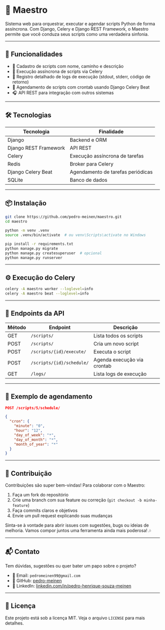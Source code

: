 # 🎼 Maestro

Sistema web para orquestrar, executar e agendar scripts Python de forma assíncrona. Com Django, Celery e Django REST Framework, o Maestro permite que você conduza seus scripts como uma verdadeira sinfonia.

---

## 🚀 Funcionalidades

- 🎹 Cadastro de scripts com nome, caminho e descrição  
- 🥁 Execução assíncrona de scripts via Celery  
- 🎺 Registro detalhado de logs de execução (stdout, stderr, código de retorno)  
- 🎷 Agendamento de scripts com crontab usando Django Celery Beat  
- 🎧 API REST para integração com outros sistemas  

---

## 🛠️ Tecnologias

| Tecnologia             | Finalidade                          |
|------------------------|-------------------------------------|
| Django                 | Backend e ORM                       |
| Django REST Framework  | API REST                            |
| Celery                 | Execução assíncrona de tarefas      |
| Redis                  | Broker para Celery                  |
| Django Celery Beat     | Agendamento de tarefas periódicas   |
| SQLite                 | Banco de dados                      |

---

## 📦 Instalação

```bash
git clone https://github.com/pedro-meinen/maestro.git
cd maestro

python -m venv .venv
source .venv/bin/activate  # ou venv\Scripts\activate no Windows

pip install -r requirements.txt
python manage.py migrate
python manage.py createsuperuser  # opcional
python manage.py runserver
```

---

## ⚙️ Execução do Celery

```bash
celery -A maestro worker --loglevel=info
celery -A maestro beat --loglevel=info
```

---

## 🔌 Endpoints da API

| Método | Endpoint                  | Descrição                        |
|--------|---------------------------|----------------------------------|
| GET    | `/scripts/`               | Lista todos os scripts           |
| POST   | `/scripts/`               | Cria um novo script              |
| POST   | `/scripts/{id}/execute/`  | Executa o script                 |
| POST   | `/scripts/{id}/schedule/` | Agenda execução via crontab      |
| GET    | `/logs/`                  | Lista logs de execução           |

---

## 📌 Exemplo de agendamento

```json
POST /scripts/5/schedule/

{
  "cron": {
    "minute": "0",
    "hour": "12",
    "day_of_week": "*",
    "day_of_month": "*",
    "month_of_year": "*"
  }
}
```

---

## 🤝 Contribuição

Contribuições são super bem-vindas! Para colaborar com o Maestro:

1. Faça um fork do repositório  
2. Crie uma branch com sua feature ou correção (`git checkout -b minha-feature`)  
3. Faça commits claros e objetivos  
4. Envie um pull request explicando suas mudanças  

Sinta-se à vontade para abrir issues com sugestões, bugs ou ideias de melhoria. Vamos compor juntos uma ferramenta ainda mais poderosa! 🎶

---

## 📬 Contato

Tem dúvidas, sugestões ou quer bater um papo sobre o projeto?

- 📧 Email: `pedromeinen99@gmail.com`  
- 🐙 GitHub: [pedro-meinen](https://github.com/pedro-meinen)  
- 💼 LinkedIn: [linkedin.com/in/pedro-henrique-souza-meinen](https://linkedin.com/in/pedro-henrique-souza-meinen)

---

## 📄 Licença

Este projeto está sob a licença MIT. Veja o arquivo `LICENSE` para mais detalhes.

